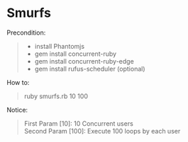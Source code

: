 # Smurfs
Precondition: 
> * install Phantomjs
> * gem install concurrent-ruby
> * gem install concurrent-ruby-edge
> * gem install rufus-scheduler (optional)

How to:
> ruby smurfs.rb 10 100

Notice:
> First Param [10]: 10 Concurrent users  
> Second Param [100]: Execute 100 loops by each user

